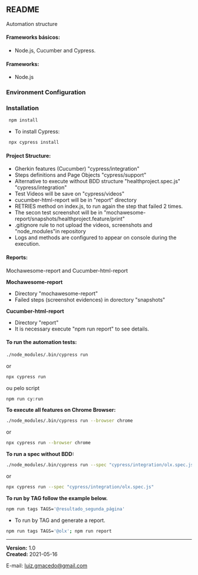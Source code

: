 ## README 
Automation structure

#### Frameworks básicos: 
- Node.js, Cucumber and Cypress.

#### Frameworks: 
- Node.js

### Environment Configuration ###
### Installation ###
```sh
 npm install
```
- To install Cypress: 
```sh
 npx cypress install
```
#### Project Structure:
- Gherkin features (Cucumber) "cypress/integration"
- Steps definitions and Page Objects "cypress/support" 
- Alternative to execute without BDD structure "healthproject.spec.js" "cypress/integration"
- Test Videos will be save on "cypress/videos" 
- cucumber-html-report will be in "report" directory
- RETRIES method on index.js, to run again the step that failed 2 times.
- The secon test screenshot will be in "mochawesome-report/snapshots/healthproject.feature/print"
- .gitignore rule to not upload the videos, screenshots and "node_modules"in repository 
- Logs and methods are configured to appear on console during the execution.

#### Reports:
Mochawesome-report and Cucumber-html-report

**Mochawesome-report**
- Directory "mochawesome-report"
- Failed steps (screenshot evidences) in dorectory "snapshots"

**Cucumber-html-report**
- Directory "report"
- It is necessary execute "npm run report" to see details.

#### To run the automation tests:
```sh
./node_modules/.bin/cypress run
```
or
```sh
npx cypress run
```
ou pelo script 
```sh
npm run cy:run
```
**To execute all features on Chrome Browser:**
```sh 
./node_modules/.bin/cypress run --browser chrome
```
or
```sh
npx cypress run --browser chrome
```

**To run a spec without BDD:**
```sh 
./node_modules/.bin/cypress run --spec "cypress/integration/olx.spec.js"
```
or
```sh
npx cypress run --spec "cypress/integration/olx.spec.js"
```

**To run by TAG follow the example below.**
```sh
npm run tags TAGS='@resultado_segunda_página'
```

- To run by TAG and generate a report.
```sh
npm run tags TAGS='@olx'; npm run report
```


_____________________________________________
  
**Version:** 1.0 <br>
**Created:** 2021-05-16

E-mail: luiz.gmacedo@gmail.com